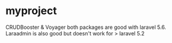 # myproject
CRUDBooster & Voyager both packages are good with laravel 5.6.
Laraadmin is also good but doesn't work for > laravel 5.2 
